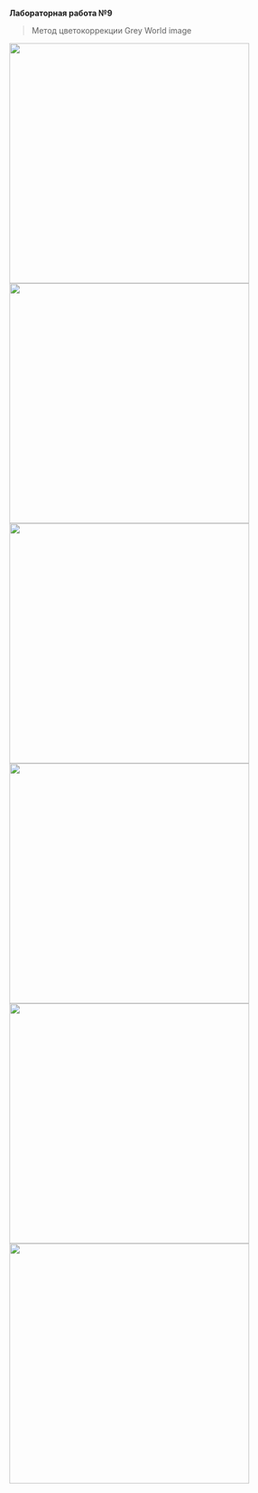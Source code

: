 **Лабораторная работа №9**

>Метод цветокоррекции Grey World image

<img src="https://github.com/eklerka72/misis2024s-21-02-koda-v-d/assets/114610149/2f989d99-0201-4b85-973a-bf398048f152" width="425"/> 
<img src="https://github.com/eklerka72/misis2024s-21-02-koda-v-d/assets/114610149/35578136-5997-433d-a5fc-52492b5e1f13" width="425"/> 

<img src="https://github.com/eklerka72/misis2024s-21-02-koda-v-d/assets/114610149/81fd5ba3-478f-429c-aa86-084209c6c858" width="425"/> 
<img src="https://github.com/eklerka72/misis2024s-21-02-koda-v-d/assets/114610149/27b2cc68-40ec-49c0-b419-8b5b5c6b4f93" width="425"/> 

<img src="https://github.com/eklerka72/misis2024s-21-02-koda-v-d/assets/114610149/604fc8c1-4b2e-48da-bd59-826b251b9c4c" width="425"/> 
<img src="https://github.com/eklerka72/misis2024s-21-02-koda-v-d/assets/114610149/a91b9513-b38a-4c0e-bdb6-bf8774cb174e" width="425"/> 
